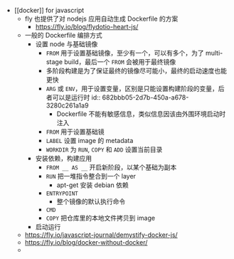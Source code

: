 - [[docker]] for javascript
	- fly 也提供了对 nodejs 应用自动生成 Dockerfile 的方案
		- https://fly.io/blog/flydotio-heart-js/
	- 一般的 Dockerfile 编排方式
		- 设置 node 与基础镜像
			- `FROM` 用于设置基础镜像，至少有一个，可以有多个，为了 multi-stage build，最后一个 `FROM` 会被用于最终镜像
			- 多阶段构建是为了保证最终的镜像尽可能小，最终的启动速度也能更快
			- `ARG` 或 `ENV`，用于设置变量，区别是只能设置构建阶段的变量，后者可以是运行时
			  id:: 682bbb05-2d7b-450a-a678-3280c261a1a9
				- Dockerfile 不能有敏感信息，类似信息因该由外围环境启动时注入
			- `FROM` 用于设置基础镜
			- `LABEL` 设置 image 的 metadata
			- `WORKDIR` 为 `RUN`, `COPY` 和 `ADD` 设置当前目录
		- 安装依赖，构建应用
			- `FROM __ AS __` 开启新阶段，以某个基础为副本
			- `RUN` 把一堆指令整合到一个 layer
				- apt-get 安装 debian 依赖
			- `ENTRYPOINT`
				- 整个镜像的默认执行命令
			- `CMD`
			- `COPY` 把仓库里的本地文件拷贝到 image
		- 启动运行
	- https://fly.io/javascript-journal/demystify-docker-js/
	- https://fly.io/blog/docker-without-docker/
	-